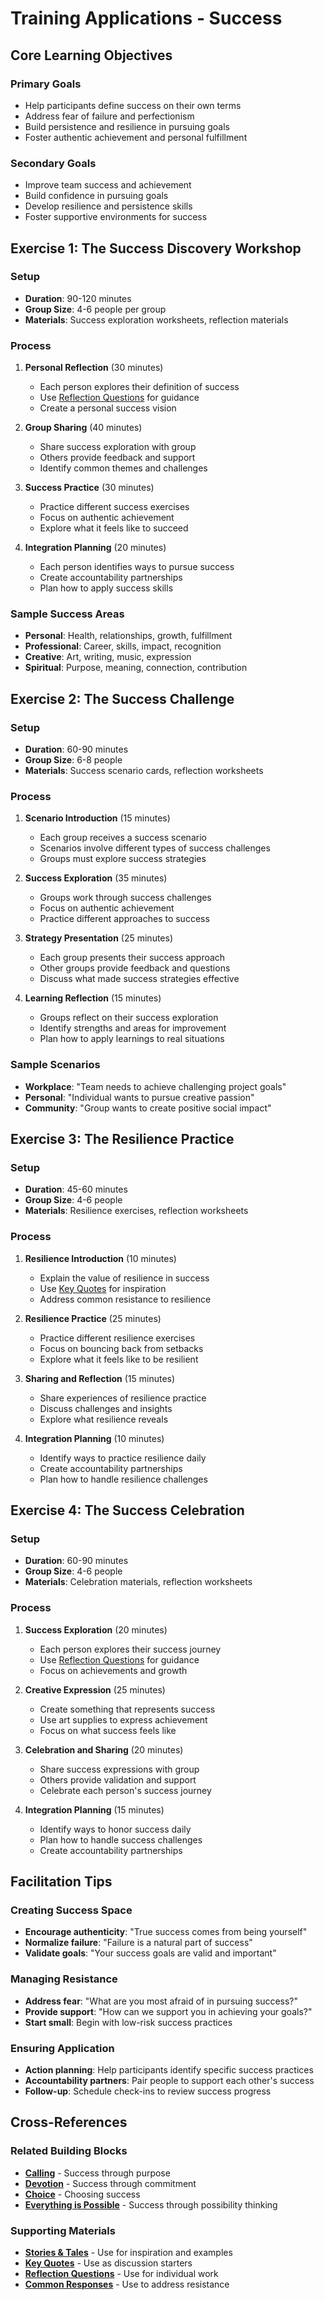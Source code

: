 # Training Applications - Success

## Core Learning Objectives

### Primary Goals
- Help participants define success on their own terms
- Address fear of failure and perfectionism
- Build persistence and resilience in pursuing goals
- Foster authentic achievement and personal fulfillment

### Secondary Goals
- Improve team success and achievement
- Build confidence in pursuing goals
- Develop resilience and persistence skills
- Foster supportive environments for success

## Exercise 1: The Success Discovery Workshop

### Setup
- **Duration**: 90-120 minutes
- **Group Size**: 4-6 people per group
- **Materials**: Success exploration worksheets, reflection materials

### Process
1. **Personal Reflection** (30 minutes)
   - Each person explores their definition of success
   - Use [Reflection Questions](reflection-questions.md) for guidance
   - Create a personal success vision

2. **Group Sharing** (40 minutes)
   - Share success exploration with group
   - Others provide feedback and support
   - Identify common themes and challenges

3. **Success Practice** (30 minutes)
   - Practice different success exercises
   - Focus on authentic achievement
   - Explore what it feels like to succeed

4. **Integration Planning** (20 minutes)
   - Each person identifies ways to pursue success
   - Create accountability partnerships
   - Plan how to apply success skills

### Sample Success Areas
- **Personal**: Health, relationships, growth, fulfillment
- **Professional**: Career, skills, impact, recognition
- **Creative**: Art, writing, music, expression
- **Spiritual**: Purpose, meaning, connection, contribution

## Exercise 2: The Success Challenge

### Setup
- **Duration**: 60-90 minutes
- **Group Size**: 6-8 people
- **Materials**: Success scenario cards, reflection worksheets

### Process
1. **Scenario Introduction** (15 minutes)
   - Each group receives a success scenario
   - Scenarios involve different types of success challenges
   - Groups must explore success strategies

2. **Success Exploration** (35 minutes)
   - Groups work through success challenges
   - Focus on authentic achievement
   - Practice different approaches to success

3. **Strategy Presentation** (25 minutes)
   - Each group presents their success approach
   - Other groups provide feedback and questions
   - Discuss what made success strategies effective

4. **Learning Reflection** (15 minutes)
   - Groups reflect on their success exploration
   - Identify strengths and areas for improvement
   - Plan how to apply learnings to real situations

### Sample Scenarios
- **Workplace**: "Team needs to achieve challenging project goals"
- **Personal**: "Individual wants to pursue creative passion"
- **Community**: "Group wants to create positive social impact"

## Exercise 3: The Resilience Practice

### Setup
- **Duration**: 45-60 minutes
- **Group Size**: 4-6 people
- **Materials**: Resilience exercises, reflection worksheets

### Process
1. **Resilience Introduction** (10 minutes)
   - Explain the value of resilience in success
   - Use [Key Quotes](key-quotes.md) for inspiration
   - Address common resistance to resilience

2. **Resilience Practice** (25 minutes)
   - Practice different resilience exercises
   - Focus on bouncing back from setbacks
   - Explore what it feels like to be resilient

3. **Sharing and Reflection** (15 minutes)
   - Share experiences of resilience practice
   - Discuss challenges and insights
   - Explore what resilience reveals

4. **Integration Planning** (10 minutes)
   - Identify ways to practice resilience daily
   - Create accountability partnerships
   - Plan how to handle resilience challenges

## Exercise 4: The Success Celebration

### Setup
- **Duration**: 60-90 minutes
- **Group Size**: 4-6 people
- **Materials**: Celebration materials, reflection worksheets

### Process
1. **Success Exploration** (20 minutes)
   - Each person explores their success journey
   - Use [Reflection Questions](reflection-questions.md) for guidance
   - Focus on achievements and growth

2. **Creative Expression** (25 minutes)
   - Create something that represents success
   - Use art supplies to express achievement
   - Focus on what success feels like

3. **Celebration and Sharing** (20 minutes)
   - Share success expressions with group
   - Others provide validation and support
   - Celebrate each person's success journey

4. **Integration Planning** (15 minutes)
   - Identify ways to honor success daily
   - Plan how to handle success challenges
   - Create accountability partnerships

## Facilitation Tips

### Creating Success Space
- **Encourage authenticity**: "True success comes from being yourself"
- **Normalize failure**: "Failure is a natural part of success"
- **Validate goals**: "Your success goals are valid and important"

### Managing Resistance
- **Address fear**: "What are you most afraid of in pursuing success?"
- **Provide support**: "How can we support you in achieving your goals?"
- **Start small**: Begin with low-risk success practices

### Ensuring Application
- **Action planning**: Help participants identify specific success practices
- **Accountability partners**: Pair people to support each other's success
- **Follow-up**: Schedule check-ins to review success progress

## Cross-References

### Related Building Blocks
- **[Calling](../calling/README.md)** - Success through purpose
- **[Devotion](../devotion/README.md)** - Success through commitment
- **[Choice](../choice/README.md)** - Choosing success
- **[Everything is Possible](../everything-is-possible/README.md)** - Success through possibility thinking

### Supporting Materials
- **[Stories & Tales](stories-tales.md)** - Use for inspiration and examples
- **[Key Quotes](key-quotes.md)** - Use as discussion starters
- **[Reflection Questions](reflection-questions.md)** - Use for individual work
- **[Common Responses](common-responses.md)** - Use to address resistance

